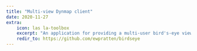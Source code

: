 ```yaml
---
title: "Multi-view Dynmap client"
date: 2020-11-27
extra:
    icon: las la-toolbox
    excerpt: "An application for providing a multi-user bird's-eye view of players on Minecraft servers that have the Dynmap plugin installed"
    redir_to: https://github.com/ewpratten/birdseye
---
```

